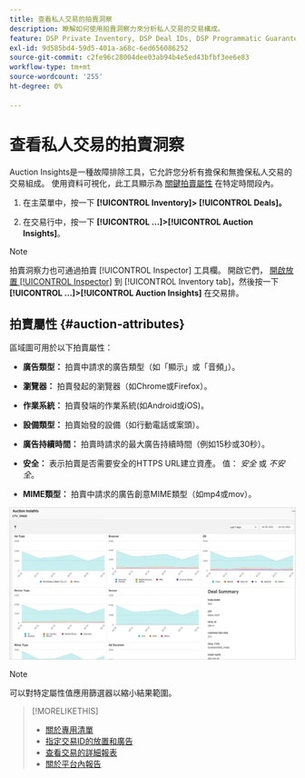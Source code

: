 ```yaml
---
title: 查看私人交易的拍賣洞察
description: 瞭解如何使用拍賣洞察力來分析私人交易的交易構成。
feature: DSP Private Inventory, DSP Deal IDs, DSP Programmatic Guaranteed Deals
exl-id: 9d585bd4-59d5-401a-a68c-6ed656086252
source-git-commit: c2fe96c28004dee03ab94b4e5ed43bfbf3ee6e83
workflow-type: tm+mt
source-wordcount: '255'
ht-degree: 0%

---
```


# 查看私人交易的拍賣洞察

Auction Insights是一種故障排除工具，它允許您分析有擔保和無擔保私人交易的交易組成。 使用資料可視化，此工具顯示為 [關鍵拍賣屬性](#auction-attributes) 在特定時間段內。

1. 在主菜單中，按一下 **[!UICONTROL Inventory]> [!UICONTROL Deals]。**

1. 在交易行中，按一下  **[!UICONTROL ...]>[!UICONTROL Auction Insights]**。

>[!NOTE]
>
>拍賣洞察力也可通過拍賣 [!UICONTROL Inspector] 工具欄。 開啟它們， [開啟放置 [!UICONTROL Inspector]](/help/dsp/campaign-management/reports/placement-details-view.md) 到 [!UICONTROL Inventory tab]，然後按一下 **[!UICONTROL ...]>[!UICONTROL Auction Insights]** 在交易排。

## 拍賣屬性 {#auction-attributes}

區域圖可用於以下拍賣屬性：

* **廣告類型：** 拍賣中請求的廣告類型（如「顯示」或「音頻」）。

* **瀏覽器：** 拍賣發起的瀏覽器（如Chrome或Firefox）。

* **作業系統：** 拍賣發端的作業系統(如Android或iOS)。

* **設備類型：** 拍賣始發的設備（如行動電話或案頭）。

* **廣告持續時間：** 拍賣時請求的最大廣告持續時間（例如15秒或30秒）。

* **安全：** 表示拍賣是否需要安全的HTTPS URL建立資產。 值： <i>安全</i> 或 <i>不安全</i>。

* **MIME類型：** 拍賣中請求的廣告創意MIME類型（如mp4或mov）。

![拍賣洞察力](/help/dsp/assets/auction-insights.png)

>[!NOTE]
>
>可以對特定屬性值應用篩選器以縮小結果範圍。

>[!MORELIKETHIS]
>
>* [關於專用清單](private-inventory-about.md)
>* [指定交易ID的放置和廣告](deal-id-attach-placements.md)
>* [查看交易的詳細報表](deal-view-report.md)
>* [關於平台內報告](/help/dsp/campaign-management/reports/campaign-reports-about.md)

